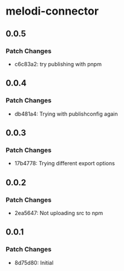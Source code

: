 # melodi-connector

## 0.0.5

### Patch Changes

- c6c83a2: try publishing with pnpm

## 0.0.4

### Patch Changes

- db481a4: Trying with publishconfig again

## 0.0.3

### Patch Changes

- 17b4778: Trying different export options

## 0.0.2

### Patch Changes

- 2ea5647: Not uploading src to npm

## 0.0.1

### Patch Changes

- 8d75d80: Initial
